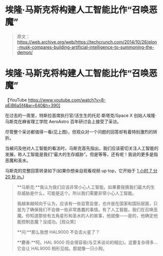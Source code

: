 # 埃隆·马斯克将构建人工智能比作“召唤恶魔”

> 原文：<https://web.archive.org/web/https://techcrunch.com/2014/10/26/elon-musk-compares-building-artificial-intelligence-to-summoning-the-demon/>

# 埃隆·马斯克将构建人工智能比作“召唤恶魔”

【YouTube https://www.youtube.com/watch?v=8-qEiB6a5f4&w=640&h=390]

在过去的一周里，特斯拉首席执行官/活生生的托尼·斯塔克/Space X 创始人埃隆·马斯克在麻省理工学院 AeroAstro 百年研讨会上接受了采访。

尽管整个采访都值得一看(见上图)，但观众对一个问题的回答却有着特别激烈的转折。

当被问及他对人工智能的看法时，马斯克首先指出，我们应该密切关注人工智能的发展，称人工智能是我们“最大的生存威胁”。但是等等，还有呢！我说的更多是指恶魔和圣水。

马斯克的完整回答转录如下(如果你想亲自观看视频 up top，它开始于 [1 小时 7 分 20 秒 in。](//web.archive.org/web/20230405112301/https://www.youtube.com/watch?v=8-qEiB6a5f4&feature=youtu.be&t=1h7m20s))

> **马斯克:**我认为我们应该非常小心人工智能。如果要我猜我们最大的生存威胁是什么，可能是这个。所以我们需要非常小心人工智能。
> 
> 我越来越倾向于认为，应该有一些监管监督，也许是在国家和国际层面，只是为了确保我们不会做一些非常愚蠢的事情。有了人工智能，我们在召唤恶魔。你知道那些有五角星形和圣水的人的故事，他就像——是的，他确定他能控制恶魔？没成功。[观众笑]
> 
> **问:**那么我想 HAL9000 不会去火星了？
> 
> **麝香:**呵。HAL 9000 将会很容易(与艾禾谈论的相比)。这要复杂得多…它会让 HAL9000 相形见绌。那就像一只小狗。